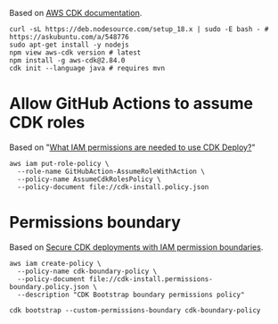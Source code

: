 Based on [AWS CDK documentation][cdk-docs].

```
curl -sL https://deb.nodesource.com/setup_18.x | sudo -E bash - # https://askubuntu.com/a/548776
sudo apt-get install -y nodejs
npm view aws-cdk version # latest
npm install -g aws-cdk@2.84.0
cdk init --language java # requires mvn
```

# Allow GitHub Actions to assume CDK roles

Based on "[What IAM permissions are needed to use CDK Deploy?][so-cdk-iam]"

```
aws iam put-role-policy \
  --role-name GitHubAction-AssumeRoleWithAction \
  --policy-name AssumeCdkRolesPolicy \
  --policy-document file://cdk-install.policy.json
```

# Permissions boundary

Based on [Secure CDK deployments with IAM permission boundaries][permissions-boundary].

```
aws iam create-policy \
  --policy-name cdk-boundary-policy \
  --policy-document file://cdk-install.permissions-boundary.policy.json \
  --description "CDK Bootstrap boundary permissions policy"

cdk bootstrap --custom-permissions-boundary cdk-boundary-policy
```

[cdk-docs]: https://docs.aws.amazon.com/cdk/v2/guide/cli.html
[permissions-boundary]: https://aws.amazon.com/blogs/devops/secure-cdk-deployments-with-iam-permission-boundaries/
[so-cdk-iam]: https://stackoverflow.com/q/57118082/150884